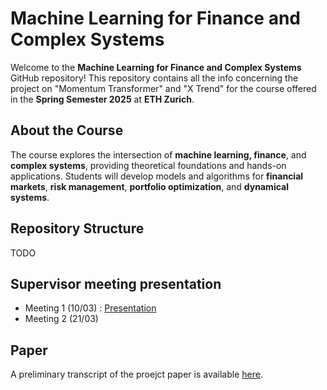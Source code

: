 # Machine Learning for Finance and Complex Systems

Welcome to the **Machine Learning for Finance and Complex Systems** GitHub repository! This repository contains all the info concerning the project on "Momentum Transformer" and "X Trend" for the course offered in the **Spring Semester 2025** at **ETH Zurich**.

## About the Course
The course explores the intersection of **machine learning, finance**, and **complex systems**, providing theoretical foundations and hands-on applications. Students will develop models and algorithms for **financial markets**, **risk management**, **portfolio optimization**, and **dynamical systems**.

## Repository Structure
TODO

## Supervisor meeting presentation
- Meeting 1 (10/03) : [Presentation](https://ethz-my.sharepoint.com/:p:/g/personal/viiyer_ethz_ch/EZsWf9FVpQJMgCB4v7khLv0BGcxJW92ZtfYz6GukUAzm7w?e=lFAGPu)
- Meeting 2 (21/03)

## Paper
A preliminary transcript of the proejct paper is available [here](https://www.overleaf.com/read/gvwbkftbvmsx).
